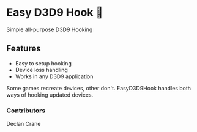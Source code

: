 # Easy D3D9 Hook 🔌
Simple all-purpose D3D9 Hooking

## Features
* Easy to setup hooking
* Device loss handling
* Works in any D3D9 application

Some games recreate devices, other don't.
EasyD3D9Hook handles both ways of hooking updated devices.

### Contributors
Declan Crane
